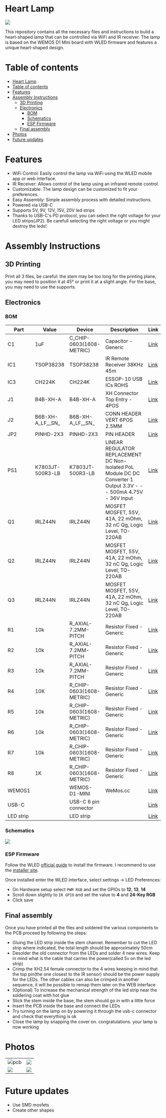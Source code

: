 # Heart Lamp
![](./imgs/render.jpg)

This repository contains all the necessary files and instructions to build a heart-shaped lamp that can be controlled via WiFi and IR receiver. The lamp is based on the WEMOS D1 Mini board with WLED firmware and features a unique heart-shaped design.

# Table of contents
- [Heart Lamp](#heart-lamp)
- [Table of contents](#table-of-contents)
- [Features](#features)
- [Assembly Instructions](#assembly-instructions)
  - [3D Printing](#3d-printing)
  - [Electronics](#electronics)
    - [BOM](#bom)
    - [Schematics](#schematics)
    - [ESP Firmware](#esp-firmware)
  - [Final assembly](#final-assembly)
- [Photos](#photos)
- [Future updates](#future-updates)

# Features
- WiFi Control: Easily control the lamp via WiFi using the WLED mobile app or web interface.
- IR Receiver: Allows control of the lamp using an infrared remote control.
- Customizable: The lamp design can be customized to fit your preferences.
- Easy Assembly: Simple assembly process with detailed instructions.
- Powered via USB-C
- Supports 5V, 9V, 12V, 15V, 20V led strips
- Thanks to USB-C's PD protocol, you can select the right voltage for your LED strips(JP2). Be carefull selecting the right voltage or you might destroy the leds!


# Assembly Instructions

## 3D Printing

Print all 3 files, be careful: the stem may be too long for the printing plane, you may need to position it at 45° or print it at a slight angle. For the base, you may need to use the supports.

## Electronics

### BOM
| Part | Value | Device | Description | Link |
|---|---|---|---|---|
| C1 | 1uF | C_CHIP-0603(1608-METRIC) | Capacitor - Generic | [Link](https://it.aliexpress.com/item/1005006157020955.html?spm=a2g0o.order_list.order_list_main.58.29ec3696co5eem&gatewayAdapt=glo2ita) |
| IC1 | TSOP38238 | TSOP38238 | IR Remote Receiver 38KHz 45m | [Link](https://it.aliexpress.com/item/1005005343344128.html?spm=a2g0o.order_list.order_list_main.16.29ec3696co5eem&gatewayAdapt=glo2ita) |
| IC3 | CH224K | CH224K | ESSOP-10 USB ICs ROHS | [Link](https://it.aliexpress.com/item/1005006017022405.html?spm=a2g0o.order_list.order_list_main.64.29ec3696co5eem&gatewayAdapt=glo2ita) |
| J1 | B4B-XH-A | B4B-XH-A | XH Connector Top Entry - 4POS | [Link](https://it.aliexpress.com/item/1005005183951296.html?spm=a2g0o.order_list.order_list_main.71.29ec3696co5eem&gatewayAdapt=glo2ita) |
| J2 | B6B-XH-A_LF__SN_ | B6B-XH-A_LF__SN_ | CONN HEADER VERT 6POS 2.5MM | [Link](https://it.aliexpress.com/item/33005202279.html?spm=a2g0o.productlist.main.9.68461c5eOOSIHe&algo_pvid=d127428c-c5f1-4f64-ae13-1bb86bc3e236&algo_exp_id=d127428c-c5f1-4f64-ae13-1bb86bc3e236-4&pdp_npi=4%40dis%21EUR%215.18%215.18%21%21%215.45%215.45%21%402136637717155419130186981e2613%2167037233951%21sea%21IT%211840247043%21&curPageLogUid=ZQb7TMo1j2wu&utparam-url=scene%3Asearch%7Cquery_from%3A) |
| JP2 | PINHD-2X3 | PINHD-2X3 | PIN HEADER | [Link](https://it.aliexpress.com/item/1005006112365881.html?spm=a2g0o.productlist.main.23.781f7cc68VGld4&algo_pvid=da5f8c36-8c3b-4daa-a555-962f798cf215&aem_p4p_detail=202405121225412562974826204100003697313&algo_exp_id=da5f8c36-8c3b-4daa-a555-962f798cf215-11&pdp_npi=4%40dis%21EUR%212.14%211.88%21%21%2116.29%2114.34%21%402136637717155419407897328e2613%2112000035803506433%21sea%21IT%211840247043%21&curPageLogUid=DRvLvtMs8sue&utparam-url=scene%3Asearch%7Cquery_from%3A&search_p4p_id=202405121225412562974826204100003697313_4) |
| PS1 | K7803JT-500R3-LB | K7803JT-500R3-LB | LINEAR REGULATOR REPLACEMENT DC Non-Isolated PoL Module DC DC Converter 1 Output 3.3V - - - 500mA 4.75V - 36V Input | [Link](https://it.aliexpress.com/item/1005004632042233.html?spm=a2g0o.order_list.order_list_main.46.29ec3696co5eem&gatewayAdapt=glo2ita) |
| Q1 | IRLZ44N | IRLZ44N | MOSFET MOSFET, 55V, 41A, 22 mOhm, 32 nC Qg, Logic Level, TO-220AB | [Link](https://it.aliexpress.com/item/1005004533156263.html?spm=a2g0o.home.0.0.120d6a54jGe5tI&mp=1&gatewayAdapt=glo2ita) |
| Q2 | IRLZ44N | IRLZ44N | MOSFET MOSFET, 55V, 41A, 22 mOhm, 32 nC Qg, Logic Level, TO-220AB | [Link](https://it.aliexpress.com/item/1005004533156263.html?spm=a2g0o.home.0.0.120d6a54jGe5tI&mp=1&gatewayAdapt=glo2ita) |
| Q3 | IRLZ44N | IRLZ44N | MOSFET MOSFET, 55V, 41A, 22 mOhm, 32 nC Qg, Logic Level, TO-220AB | [Link](https://it.aliexpress.com/item/1005004533156263.html?spm=a2g0o.home.0.0.120d6a54jGe5tI&mp=1&gatewayAdapt=glo2ita) |
| R1 | 10k | R_AXIAL-7.2MM-PITCH | Resistor Fixed - Generic | [Link](https://it.aliexpress.com/item/1005006706426367.html?spm=a2g0o.order_list.order_list_main.70.29ec3696co5eem&gatewayAdapt=glo2ita) |
| R2 | 10k | R_AXIAL-7.2MM-PITCH | Resistor Fixed - Generic | [Link](https://it.aliexpress.com/item/1005006706426367.html?spm=a2g0o.order_list.order_list_main.70.29ec3696co5eem&gatewayAdapt=glo2ita) |
| R3 | 10k | R_AXIAL-7.2MM-PITCH | Resistor Fixed - Generic | [Link](https://it.aliexpress.com/item/1005006706426367.html?spm=a2g0o.order_list.order_list_main.70.29ec3696co5eem&gatewayAdapt=glo2ita) |
| R4 | 10K | R_CHIP-0603(1608-METRIC) | Resistor Fixed - Generic | [Link](https://it.aliexpress.com/item/1005006157071739.html?spm=a2g0o.order_list.order_list_main.59.29ec3696co5eem&gatewayAdapt=glo2ita) |
| R5 | 10k | R_CHIP-0603(1608-METRIC) | Resistor Fixed - Generic | [Link](https://it.aliexpress.com/item/1005006157071739.html?spm=a2g0o.order_list.order_list_main.59.29ec3696co5eem&gatewayAdapt=glo2ita) |
| R6 | 10k | R_CHIP-0603(1608-METRIC) | Resistor Fixed - Generic | [Link](https://it.aliexpress.com/item/1005006157071739.html?spm=a2g0o.order_list.order_list_main.59.29ec3696co5eem&gatewayAdapt=glo2ita) |
| R7 | 10k | R_CHIP-0603(1608-METRIC) | Resistor Fixed - Generic | [Link](https://it.aliexpress.com/item/1005006157071739.html?spm=a2g0o.order_list.order_list_main.59.29ec3696co5eem&gatewayAdapt=glo2ita) |
| R8 | 1K | R_CHIP-0603(1608-METRIC) | Resistor Fixed - Generic | [Link](https://it.aliexpress.com/item/1005006157071739.html?spm=a2g0o.order_list.order_list_main.59.29ec3696co5eem&gatewayAdapt=glo2ita) |
| WEMOS1 |  | WEMOS-D1-MINI | WeMos.cc | [Link](https://it.aliexpress.com/item/1005006365878568.html?spm=a2g0o.order_list.order_list_main.29.29ec3696co5eem&gatewayAdapt=glo2ita) |
| USB-C |  | USB-C 6 pin connector |  | [Link](https://it.aliexpress.com/item/1005005996991234.html?spm=a2g0o.order_list.order_list_main.52.29ec3696co5eem&gatewayAdapt=glo2ita) |
| LED strip |  | LED strip |  | [Link](https://it.aliexpress.com/item/1005005467162038.html?spm=a2g0o.order_list.order_list_main.28.29ec3696co5eem&gatewayAdapt=glo2ita) |

### Schematics

![](./imgs/schematics.png)

### ESP Firmware

Follow the WLED [official guide](https://kno.wled.ge/basics/install-binary/) to install the firmware. I recommend to use the [installer site](https://install.wled.me/).

Once installed enter the WLED interface, select settings -> LED Preferences:
- On Hardware setup select `PWM RGB` and set the GPIOs to **12**, **13**, **14**
- Scroll down slightly to `IR GPIO` and set the value to **4** and **24-Key RGB**
- Click save

## Final assembly

Once you have printed all the files and soldered the various components to the PCB proceed by following the steps: 

- Gluing the LED strip inside the stem channel. Remember to cut the LED strip where indicated, the total length should be approximately 50cm
- Desolder the old connector from the LEDs and solder 4 new wires. Keep in mind what is the cable that carries the power(called 5v on the led strip)
- Crimp the XH2.54 female connector to the 4 wires keeping in mind that the top pin(the one closest to the IR sensor) should be the power supply for the LEDs. The other cables can also be crimped in another sequence, it will be possible to remap them later on the WEB interface
- (Optional) To increase the mechanical strength of the led strip near the soldering coat with hot glue
- Stick the stem inside the base, the stem should go in with a little force
- Insert the PCB inside the base and connect the LEDs
- Try turning on the lamp on by powering it through the usb-c connector and check that everything is ok
- Close the lamp by snapping the cover on. congratulations. your lamp is now working

# Photos

| | |
| - | - |
| ![pcb](./imgs/pcb.jpg) | ![](./imgs/img1.jpg) |
| ![](./imgs/img2.jpg) | ![](./imgs/img3.jpg) |

# Future updates
- Use SMD mosfets
- Create other shapes